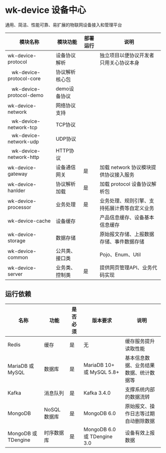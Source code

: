 # wk-device 设备中心

通用、简洁、性能可靠、易扩展的物联网设备接入和管理平台


模块名称 | 模块功能 | 部署运行 | 说明 |
----|------|----|----
wk-device-protocol | 设备协议解析 | | 独立项目以便协议开发者只用关心协议本身 
&nbsp;&nbsp;&nbsp;wk-device-protocol-core | 协议解析核心包  | |
&nbsp;&nbsp;&nbsp;wk-device-protocol-demo | demo设备协议  | |
wk-device-network | 网络协议支持  ||
&nbsp;&nbsp;&nbsp;wk-device-network-tcp | TCP协议  ||
&nbsp;&nbsp;&nbsp;wk-device-network-udp | UDP协议  ||
&nbsp;&nbsp;&nbsp;wk-device-network-http | HTTP协议  ||
wk-device-gateway | 设备通信网关 | 是 | 加载 network 协议模块提供协议接入服务
wk-device-hanlder | 协议解析加载  | 是 | 加载 protocol 设备协议解析包
wk-device-processor | 业务处理  | 是 | 业务处理、规则引擎、支持拓展计费等自定义业务
wk-device-cache | 设备缓存  | | 产品信息缓存、设备基本信息缓存
wk-device-storage | 数据存储  | | 原始报文存储、上报数据存储、事件数据存储
wk-device-common | 公共类、接口类  | | Pojo、Enum、Util
wk-device-server | 业务类、控制类 | 是 | 提供网页管理API、业务代码实现

## 运行依赖

名称 | 功能 | 是否必须 | 版本要求 | 说明 |
----|------|----|----|----
Redis | 缓存 | 是 | 无 |缓存服务提升读取性能 |
MariaDB 或 MySQL | 数据库 | 是 | MariaDB 10+ 或 MySQL 5.8+ |基本信息数据、业务结果数据、统计数据等 |
Kafka | 消息队列 | 是 | Kafka 3.4.0 | 支撑系统内部的数据流转 |
MongoDB | NoSQL数据库 | 是 | MongoDB 6.0 |原始报文、操作日志等过期自动删除数据 |
MongoDB 或 TDengine | 时序数据库 | 是 | MongoDB 6.0 或 TDengine 3.0 | 设备有效上报数据 |
